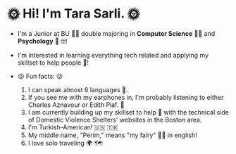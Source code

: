 # :sun_with_face: Hi! I'm Tara Sarli. :sun_with_face:


- I'm a Junior at BU :woman_student: double majoring in **Computer Science** :woman_technologist: and **Psychology** :partying_face: :nerd_face:!
- I'm interested in learning everything tech related and applying my skillset to help people :smiling_face_with_three_hearts:!


- :stuck_out_tongue_winking_eye: Fun facts: :stuck_out_tongue_winking_eye:




    1. I can speak almost 6 languages :call_me_hand:.
    2. If you see me with my earphones in, I'm probably listening to either Charles Aznavour or Edith Piaf. :woman_dancing:
    3. I am currently building up my skillset to help :crossed_fingers: with the technical side of Domestic Violence Shelters' websites in the Boston area. 
    4. I'm Turkish-American! :us: :tr:
    5. My middle name, "Perim," means "my fairy" :fairy_woman: in english!
    6. I love solo traveling :earth_africa: :world_map:
